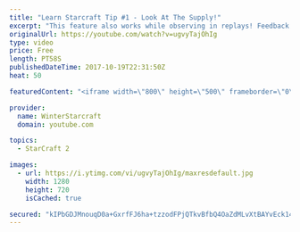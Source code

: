 ```yaml
---
title: "Learn Starcraft Tip #1 - Look At The Supply!"
excerpt: "This feature also works while observing in replays! Feedback and tip suggestions are appreciated :)"
originalUrl: https://youtube.com/watch?v=ugvyTajOhIg
type: video
price: Free
length: PT58S
publishedDateTime: 2017-10-19T22:31:50Z
heat: 50

featuredContent: "<iframe width=\"800\" height=\"500\" frameborder=\"0\" src=\"https://www.youtube.com/embed/ugvyTajOhIg\" allow=\"accelerometer; autoplay; encrypted-media; gyroscope; picture-in-picture\" allowfullscreen></iframe>"

provider:
  name: WinterStarcraft
  domain: youtube.com

topics:
  - StarCraft 2

images:
  - url: https://i.ytimg.com/vi/ugvyTajOhIg/maxresdefault.jpg
    width: 1280
    height: 720
    isCached: true

secured: "kIPbGDJMnouqD0a+GxrfFJ6ha+tzzodFPjQTkvBfbQ4OaZdMLvXtBAYvEck14wF8CzikMKNPaJzCKNdnUuYI6Qg6Ivzteppulyr7ASVt2mDPuMe6kULFesV0nUO8YEge6j/KJ+AEIkiIHzYhuITolWxN0mHM4QgGAZaJvIc3oWrUHmhZd5PBfvCivYIOiPbiqXCjhUnGC2LrVp9V3F5PxNPxbGRZ0XCRScrg0NhtpVbp6JY6YqQXERvu8SG0f2zWsEthKDmU291G6Kl8grh9lgfSRix0y0YkiijyNxulkJalnW+4LoWiRp8sfeFiYEdeAyzBzAjE6hvk9ndnyWDtuGiaACpC8hcVxOlbpI3vRyVToekq+92diTPdEEwb4NiENO0nHqxzxL5A1yAf6+79Wl239Ujz3W/QwDiaX2gdHsI=;cPvPtXG7fowDEInZEiKxxQ=="
---
```


